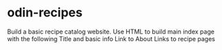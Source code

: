 # odin-recipes

Build a basic recipe catalog website.
Use HTML to build main index page with the following
    Title and basic info
    Link to About
    Links to recipe pages
